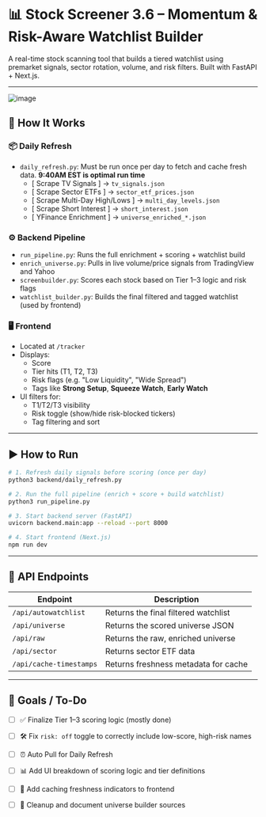 # 📊 Stock Screener 3.6 – Momentum & Risk-Aware Watchlist Builder

A real-time stock scanning tool that builds a tiered watchlist using premarket signals, sector rotation, volume, and risk filters. Built with FastAPI + Next.js.

---
![image](https://github.com/user-attachments/assets/d5ee4dfc-0336-4804-939b-82a089c4a1f4)

## 🔧 How It Works

### 📦 Daily Refresh
- `daily_refresh.py`: Must be run once per day to fetch and cache fresh data. **9:40AM EST is optimal run time** 
  - [ Scrape TV Signals ] → `tv_signals.json`
  - [ Scrape Sector ETFs ] → `sector_etf_prices.json`
  - [ Scrape Multi-Day High/Lows ] → `multi_day_levels.json`
  - [ Scrape Short Interest ] → `short_interest.json`
  - [ YFinance Enrichment ] → `universe_enriched_*.json`

### ⚙️ Backend Pipeline
- `run_pipeline.py`: Runs the full enrichment + scoring + watchlist build
- `enrich_universe.py`: Pulls in live volume/price signals from TradingView and Yahoo
- `screenbuilder.py`: Scores each stock based on Tier 1–3 logic and risk flags
- `watchlist_builder.py`: Builds the final filtered and tagged watchlist (used by frontend)

### 🖥️ Frontend

- Located at `/tracker`
- Displays:
  - Score
  - Tier hits (T1, T2, T3)
  - Risk flags (e.g. "Low Liquidity", "Wide Spread")
  - Tags like **Strong Setup**, **Squeeze Watch**, **Early Watch**
- UI filters for:
  - T1/T2/T3 visibility
  - Risk toggle (show/hide risk-blocked tickers)
  - Tag filtering and sort

---

## ▶️ How to Run

```bash
# 1. Refresh daily signals before scoring (once per day)
python3 backend/daily_refresh.py

# 2. Run the full pipeline (enrich + score + build watchlist)
python3 run_pipeline.py

# 3. Start backend server (FastAPI)
uvicorn backend.main:app --reload --port 8000

# 4. Start frontend (Next.js)
npm run dev
```
---

## 📡 API Endpoints

| Endpoint                | Description                           |
|------------------------|---------------------------------------|
| `/api/autowatchlist`   | Returns the final filtered watchlist  |
| `/api/universe`        | Returns the scored universe JSON      |
| `/api/raw`             | Returns the raw, enriched universe    |
| `/api/sector`          | Returns sector ETF data               |
| `/api/cache-timestamps`| Returns freshness metadata for cache  |

---

## 🧩 Goals / To-Do

- [ ] ✅ Finalize Tier 1–3 scoring logic (mostly done)
- [ ] 🛠 Fix `risk: off` toggle to correctly include low-score, high-risk names
- [ ] ⏰ Auto Pull for Daily Refresh
- [ ] 📊 Add UI breakdown of scoring logic and tier definitions
- [ ] 🔁 Add caching freshness indicators to frontend
- [ ] 🧼 Cleanup and document universe builder sources

